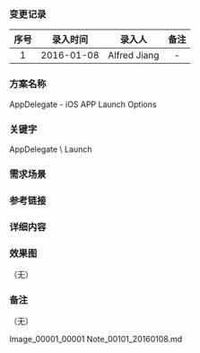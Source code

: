 ### 变更记录

| 序号 | 录入时间 | 录入人 | 备注 |
|:--------:|:--------:|:--------:|:--------:|
| 1 | 2016-01-08 | Alfred Jiang | - |

### 方案名称

AppDelegate - iOS APP Launch Options

### 关键字

AppDelegate \ Launch

### 需求场景

### 参考链接

### 详细内容

### 效果图
（无）

### 备注
（无）

Image_00001_00001
Note_00101_20160108.md
